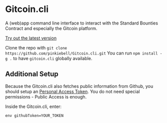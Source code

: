 # Gitcoin.cli

A (web)app command line interface to interact with the Standard Bounties Contract and especially the Gitcoin platform.

[Try out the latest version](https://pinkiebell.github.io/Gitcoin.cli/src/)

Clone the repo with `git clone https://github.com/pinkiebell/Gitcoin.cli.git`
You can run `npm install -g .` to have `gitcoin.cli` globally available.

## Additional Setup
Because the Gitcoin.cli also fetches public information from Github, you should setup an [Personal Access Token](https://github.com/settings/tokens).
You do not need special permissions - Public Access is enough.

Inside the Gitcoin.cli, enter:
```
env githubToken=YOUR_TOKEN
```

